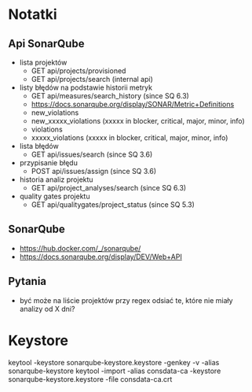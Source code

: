 #

# Notatki

## Api SonarQube

- lista projektów
  - GET api/projects/provisioned
  - GET api/projects/search (internal api)
- listy błędów na podstawie historii metryk
  - GET api/measures/search_history (since SQ 6.3)
  - https://docs.sonarqube.org/display/SONAR/Metric+Definitions
  - new_violations
  - new_xxxxx_violations (xxxxx in blocker, critical, major, minor, info)
  - violations
  - xxxxx_violations (xxxxx in blocker, critical, major, minor, info)
- lista błędów
  - GET api/issues/search (since SQ 3.6)
- przypisanie błędu
  - POST api/issues/assign (since SQ 3.6)
- historia analiz projektu
  - GET api/project_analyses/search (since SQ 6.3)
- quality gates projektu
  - GET api/qualitygates/project_status (since SQ 5.3)

## SonarQube

- https://hub.docker.com/_/sonarqube/
- https://docs.sonarqube.org/display/DEV/Web+API

## Pytania

- być może na liście projektów przy regex odsiać te, które nie miały analizy od X dni?

# Keystore
keytool -keystore sonarqube-keystore.keystore -genkey -v -alias sonarqube-keystore
keytool -import -alias consdata-ca -keystore sonarqube-keystore.keystore -file consdata-ca.crt
